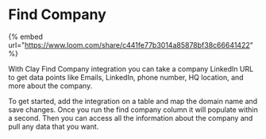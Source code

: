# Find Company

{% embed url="https://www.loom.com/share/c441fe77b3014a85878bf38c66641422" %}

With Clay Find Company integration you can take a company LinkedIn URL to get data points like Emails, LinkedIn, phone number, HQ location, and more about the company.

To get started, add the integration on a table and map the domain name and save changes. Once you run the find company column it will populate within a second. Then you can access all the information about the company and pull any data that you want.
